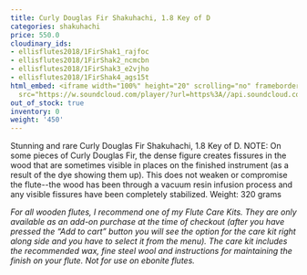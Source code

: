 ```yaml
---
title: Curly Douglas Fir Shakuhachi, 1.8 Key of D
categories: shakuhachi
price: 550.0
cloudinary_ids:
- ellisflutes2018/1FirShak1_rajfoc
- ellisflutes2018/1FirShak2_ncmcbn
- ellisflutes2018/1FirShak3_e2vjho
- ellisflutes2018/1FirShak4_ags15t
html_embed: <iframe width="100%" height="20" scrolling="no" frameborder="no" allow="autoplay"
  src="https://w.soundcloud.com/player/?url=https%3A//api.soundcloud.com/tracks/192693525&color=%23ff5500&inverse=false&auto_play=false&show_user=true"></iframe>
out_of_stock: true
inventory: 0
weight: '450'
---
```


Stunning and rare Curly Douglas Fir Shakuhachi, 1.8 Key of D.   NOTE: On some pieces of Curly Douglas Fir, the dense figure creates fissures in the wood that are sometimes visible in places on the finished instrument (as a result of the dye showing them up).  This does not weaken or compromise the flute--the wood has been through a vacuum resin infusion process and any visible fissures have been completely stabilized.  Weight: 320 grams

*For all wooden flutes, I recommend one of my Flute Care Kits.  They are only available as an add-on purchase at the time of checkout (after you have pressed the “Add to cart” button you will see the option for the care kit right along side and you have to select it from the menu). The care kit includes the recommended wax, fine steel wool and instructions for maintaining the finish on your flute.  Not for use on ebonite flutes.*